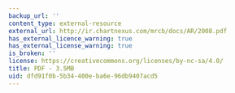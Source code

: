 ```yaml
---
backup_url: ''
content_type: external-resource
external_url: http://ir.chartnexus.com/mrcb/docs/AR/2008.pdf
has_external_licence_warning: true
has_external_license_warning: true
is_broken: ''
license: https://creativecommons.org/licenses/by-nc-sa/4.0/
title: PDF - 3.5MB
uid: dfd91f0b-5b34-400e-ba6e-96db9407acd5
---
```

